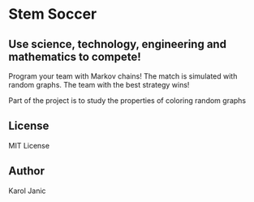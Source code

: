 # Stem Soccer

## Use science, technology, engineering and mathematics to compete!
Program your team with Markov chains!
The match is simulated with random graphs.
The team with the best strategy wins!

Part of the project is to study the properties of coloring random graphs 

## License
MIT License

## Author
Karol Janic
